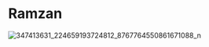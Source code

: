 # Ramzan

![347413631_224659193724812_8767764550861671088_n](https://github.com/Tituchkin/Ramzan/assets/150120238/f88bbdec-365f-4014-bb7d-b449ab451623)

